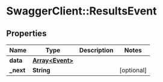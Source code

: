# SwaggerClient::ResultsEvent

## Properties
Name | Type | Description | Notes
------------ | ------------- | ------------- | -------------
**data** | [**Array&lt;Event&gt;**](Event.md) |  | 
**_next** | **String** |  | [optional] 


